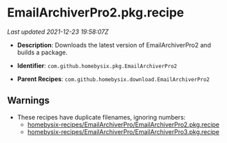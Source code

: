 # EmailArchiverPro2.pkg.recipe

_Last updated 2021-12-23 19:58:07Z_

- **Description**: Downloads the latest version of EmailArchiverPro2 and builds a package.

- **Identifier**: `com.github.homebysix.pkg.EmailArchiverPro2`

- **Parent Recipes**: `com.github.homebysix.download.EmailArchiverPro2`

## Warnings

- These recipes have duplicate filenames, ignoring numbers:
    - [homebysix-recipes/EmailArchiverPro/EmailArchiverPro2.pkg.recipe](/autopkg-dupe-tracker/homebysix-recipes/EmailArchiverPro/EmailArchiverPro2.pkg.recipe)
    - [homebysix-recipes/EmailArchiverPro/EmailArchiverPro3.pkg.recipe](/autopkg-dupe-tracker/homebysix-recipes/EmailArchiverPro/EmailArchiverPro3.pkg.recipe)